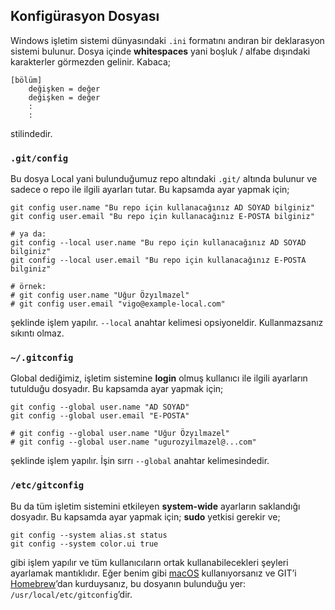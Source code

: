 ## Konfigürasyon Dosyası

Windows işletim sistemi dünyasındaki `.ini` formatını andıran bir deklarasyon
sistemi bulunur. Dosya içinde **whitespaces** yani boşluk / alfabe dışındaki
karakterler görmezden gelinir. Kabaca;

    [bölüm]
        değişken = değer
        değişken = değer
        :
        :

stilindedir.

### `.git/config`

Bu dosya Local yani bulunduğumuz repo altındaki `.git/` altında bulunur ve
sadece o repo ile ilgili ayarları tutar. Bu kapsamda ayar yapmak için;

    git config user.name "Bu repo için kullanacağınız AD SOYAD bilginiz"
    git config user.email "Bu repo için kullanacağınız E-POSTA bilginiz"
    
    # ya da:
    git config --local user.name "Bu repo için kullanacağınız AD SOYAD bilginiz"
    git config --local user.email "Bu repo için kullanacağınız E-POSTA bilginiz"
    
    # örnek:
    # git config user.name "Uğur Özyılmazel"
    # git config user.email "vigo@example-local.com"

şeklinde işlem yapılır. `--local` anahtar kelimesi opsiyoneldir.
Kullanmazsanız sıkıntı olmaz.

### `~/.gitconfig`

Global dediğimiz, işletim sistemine **login** olmuş kullanıcı ile ilgili
ayarların tutulduğu dosyadır. Bu kapsamda ayar yapmak için;

    git config --global user.name "AD SOYAD"
    git config --global user.email "E-POSTA"
    
    # git config --global user.name "Uğur Özyılmazel"
    # git config --global user.name "ugurozyilmazel@...com"

şeklinde işlem yapılır. İşin sırrı `--global` anahtar kelimesindedir.

### `/etc/gitconfig`

Bu da tüm işletim sistemini etkileyen **system-wide** ayarların saklandığı
dosyadır. Bu kapsamda ayar yapmak için; **sudo** yetkisi gerekir ve;

    git config --system alias.st status
    git config --system color.ui true

gibi işlem yapılır ve tüm kullanıcıların ortak kullanabilecekleri şeyleri
ayarlamak mantıklıdır. Eğer benim gibi [macOS][1] kullanıyorsanız ve GIT’i [Homebrew][2]’dan
kurduysanız, bu dosyanın bulunduğu yer: `/usr/local/etc/gitconfig`’dir.

[1]: https://www.apple.com/macos/
[2]: https://brew.sh/
